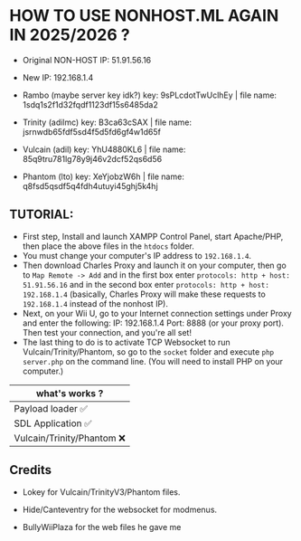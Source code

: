 # HOW TO USE NONHOST.ML AGAIN IN 2025/2026 ?
- Original NON-HOST IP: 51.91.56.16
- New IP: 192.168.1.4

- Rambo (maybe server key idk?) key: 9sPLcdotTwUclhEy | file name: 1sdq1s2f1d32fqdf1123df15s6485da2
- Trinity (adilmc) key: B3ca63cSAX | file name: jsrnwdb65fdf5sd4f5d5fd6gf4w1d65f
- Vulcain (adil) key: YhU4880KL6 | file name: 85q9tru781lg78y9j46v2dcf52qs6d56
- Phantom (lto) key: XeYjobzW6h | file name: q8fsd5qsdf5q4fdh4utuyi45ghj5k4hj

## TUTORIAL:
- First step, Install and launch XAMPP Control Panel, start Apache/PHP, then place the above files in the `htdocs` folder.
- You must change your computer's IP address to `192.168.1.4`. 
- Then download Charles Proxy and launch it on your computer, then go to `Map Remote -> Add` and in the first box enter `protocols: http + host: 51.91.56.16` and in the second box enter `protocols: http + host: 192.168.1.4` (basically, Charles Proxy will make these requests to `192.168.1.4` instead of the nonhost IP).
- Next, on your Wii U, go to your Internet connection settings under Proxy and enter the following: IP: 192.168.1.4 Port: 8888 (or your proxy port). Then test your connection, and you're all set!
- The last thing to do is to activate TCP Websocket to run Vulcain/Trinity/Phantom, so go to the `socket` folder and execute `php server.php` on the command line. (You will need to install PHP on your computer.)

|       what's works ?       |
|----------------------------|
| Payload loader ✅ 	       |
| SDL Application ✅         |
| Vulcain/Trinity/Phantom ❌ |

## Credits
- Lokey for Vulcain/TrinityV3/Phantom files.
- Hide/Canteventry for the websocket for modmenus.

- BullyWiiPlaza for the web files he gave me

